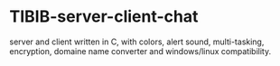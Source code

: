 # TIBIB-server-client-chat
server and client written in C, with colors, alert sound, multi-tasking, encryption, domaine name converter and windows/linux compatibility.
